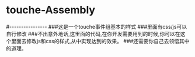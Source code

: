 # touche-Assembly
#----------------
###这是一个touche事件组基本的样式
###里面有css/js可以自行修改
###不出意外地话,这里面的代码,在你开发需要用到的时候,你可以在这个里面去修改js和css的样式,从中实现达到的效果。
###还需要你自己去领悟其中的道理。
